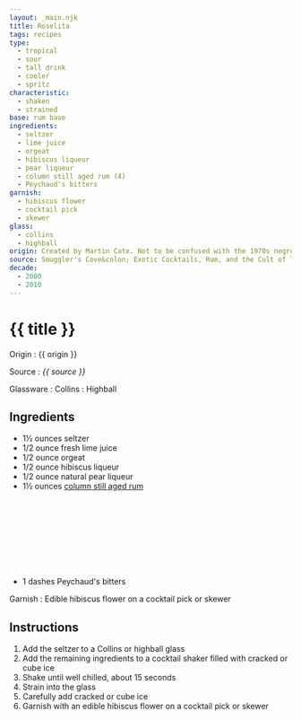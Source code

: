 ```yaml
---
layout: _main.njk
title: Roselita
tags: recipes
type:
  - tropical
  - sour
  - tall drink
  - cooler
  - spritz
characteristic:
  - shaken
  - strained
base: rum base
ingredients:
  - seltzer
  - lime juice
  - orgeat
  - hibiscus liqueur
  - pear liqueur
  - column still aged rum (4)
  - Peychaud's bitters
garnish:
  - hibiscus flower
  - cocktail pick
  - skewer
glass:
  - collins
  - highball
origin: Created by Martin Cate. Not to be confused with the 1970s negroni riff called the Rosita.
source: Smuggler's Cove&colon; Exotic Cocktails, Rum, and the Cult of Tiki
decade:
  - 2000
  - 2010
---
```


<!-- markdownlint-disable MD025 -->
# {{ title }}
<!-- markdownlint-disable MD025 -->

Origin
  : {{ origin }}

Source
  : <cite>{{ source }}</cite>

Glassware
  : Collins
  : Highball

## Ingredients

* 1&frac12; ounces seltzer
* 1/2 ounce fresh lime juice
* 1/2 ounce orgeat
* 1/2 ounce hibiscus liqueur
* 1/2 ounce natural pear liqueur
* 1&frac12; ounces [column still aged rum](/rums/08-rum-column-still-aged/)<icon-l space="1em" class="bigger" label="(4)"><span class="with-icon"><svg class="icon"><use href="/assets/images/icons/circle-4.svg#circle-4"></use></svg></span></icon-l>
* 1 dashes Peychaud's bitters

Garnish
  : Edible hibiscus flower on a cocktail pick or skewer

## Instructions

1. Add the seltzer to a Collins or highball glass
2. Add the remaining ingredients to a cocktail shaker filled with cracked or cube ice
3. Shake until well chilled, about 15 seconds
4. Strain into the glass
5. Carefully add cracked or cube ice
6. Garnish with an edible hibiscus flower on a cocktail pick or skewer
